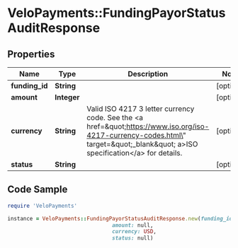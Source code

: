 # VeloPayments::FundingPayorStatusAuditResponse

## Properties

Name | Type | Description | Notes
------------ | ------------- | ------------- | -------------
**funding_id** | **String** |  | [optional] 
**amount** | **Integer** |  | [optional] 
**currency** | **String** | Valid ISO 4217 3 letter currency code. See the &lt;a href&#x3D;\&quot;https://www.iso.org/iso-4217-currency-codes.html\&quot; target&#x3D;\&quot;_blank\&quot; a&gt;ISO specification&lt;/a&gt; for details. | [optional] 
**status** | **String** |  | [optional] 

## Code Sample

```ruby
require 'VeloPayments'

instance = VeloPayments::FundingPayorStatusAuditResponse.new(funding_id: null,
                                 amount: null,
                                 currency: USD,
                                 status: null)
```


